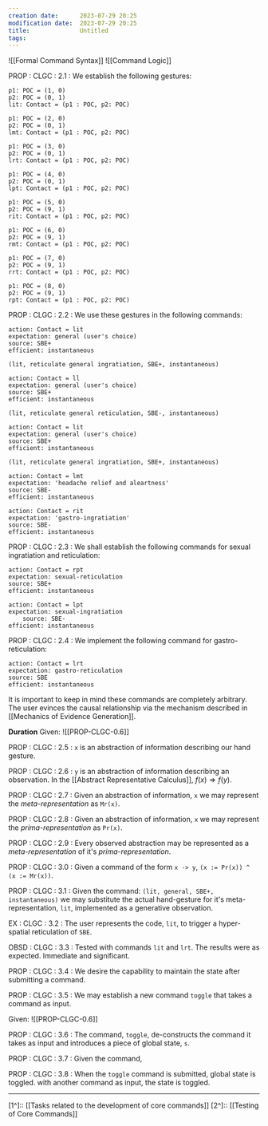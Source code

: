 ```yaml
---
creation date:		2023-07-29 20:25
modification date:	2023-07-29 20:25
title: 				Untitled
tags:
---
```

![[Formal Command Syntax]]
![[Command Logic]]

PROP : CLGC : 2.1 : We establish the following gestures:
```
p1: POC = (1, 0)
p2: POC = (0, 1)
lit: Contact = (p1 : POC, p2: POC)

p1: POC = (2, 0)
p2: POC = (0, 1)
lmt: Contact = (p1 : POC, p2: POC)

p1: POC = (3, 0)
p2: POC = (0, 1)
lrt: Contact = (p1 : POC, p2: POC)

p1: POC = (4, 0)
p2: POC = (0, 1)
lpt: Contact = (p1 : POC, p2: POC)

p1: POC = (5, 0)
p2: POC = (9, 1)
rit: Contact = (p1 : POC, p2: POC)

p1: POC = (6, 0)
p2: POC = (9, 1)
rmt: Contact = (p1 : POC, p2: POC)

p1: POC = (7, 0)
p2: POC = (9, 1)
rrt: Contact = (p1 : POC, p2: POC)

p1: POC = (8, 0)
p2: POC = (9, 1)
rpt: Contact = (p1 : POC, p2: POC)
```

PROP : CLGC : 2.2 : We use these gestures in the following commands:
```
action: Contact = lit
expectation: general (user's choice)
source: SBE+
efficient: instantaneous

(lit, reticulate general ingratiation, SBE+, instantaneous)
```

```
action: Contact = ll
expectation: general (user's choice)
source: SBE+
efficient: instantaneous

(lit, reticulate general reticulation, SBE-, instantaneous)
```

```
action: Contact = lit
expectation: general (user's choice)
source: SBE+
efficient: instantaneous

(lit, reticulate general ingratiation, SBE+, instantaneous)
```

```
action: Contact = lmt
expectation: 'headache relief and aleartness'
source: SBE-
efficient: instantaneous
```

```
action: Contact = rit
expectation: 'gastro-ingratiation'
source: SBE-
efficient: instantaneous
```

PROP : CLGC : 2.3 : We shall establish the following commands for sexual ingratiation and reticulation:

```
action: Contact = rpt
expectation: sexual-reticulation
source: SBE+
efficient: instantaneous
```

```
action: Contact = lpt
expectation: sexual-ingratiation
	source: SBE-
efficient: instantaneous
```

PROP : CLGC : 2.4 : We implement the following command for gastro-reticulation:
```
action: Contact = lrt
expectation: gastro-reticulation
source: SBE
efficient: instantaneous
```

It is important to keep in mind these commands are completely arbitrary. The user evinces the causal relationship via the mechanism described in [[Mechanics of Evidence Generation]].

**Duration**
Given:
![[PROP-CLGC-0.6]]

PROP : CLGC : 2.5 : `x` is an abstraction of information describing our hand gesture.

PROP : CLGC : 2.6 : `y` is an abstraction of information describing an observation. In the [[Abstract Representative Calculus]], $f(x) \Rightarrow f(y)$.

PROP : CLGC : 2.7 : Given an abstraction of information, `x` we may represent the *meta-representation* as `Mr(x)`.

PROP : CLGC : 2.8 : Given an abstraction of information, `x` we may represent the *prima-representation* as `Pr(x)`.

PROP : CLGC : 2.9 : Every observed abstraction may be represented as a *meta-representation* of it's *prima-representation*.

PROP : CLGC : 3.0 : Given a command of the form `x -> y`, `(x := Pr(x)) ^ (x := Mr(x))`.

PROP : CLGC : 3.1 : Given the command: `(lit, general, SBE+, instantaneous)` we may substitute the actual hand-gesture for it's meta-representation, `lit`, implemented as a generative observation.

EX : CLGC : 3.2 : The user represents the code, `lit`, to trigger a hyper-spatial reticulation of `SBE`.

OBSD : CLGC : 3.3 : Tested with commands `lit` and `lrt`. The results were as expected. Immediate and significant.

PROP : CLGC : 3.4 : We desire the capability to maintain the state after submitting a command.

PROP : CLGC : 3.5 : We may establish a new command `toggle` that takes a command as input.

Given:
![[PROP-CLGC-0.6]]

PROP : CLGC : 3.6 : The command, `toggle`, de-constructs the command it takes as input and  introduces a piece of global state, `s`.

PROP : CLGC : 3.7 : Given the command, 

PROP : CLGC : 3.8 : When the `toggle` command is submitted, global state is toggled. with another command as input, the state is toggled. 

---
[1^]:: [[Tasks related to the development of core commands]]
[2^]:: [[Testing of Core Commands]]